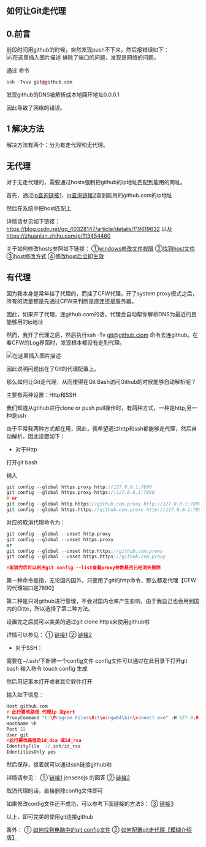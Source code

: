 ## 如何让Git走代理

## 0.前言
前段时间用github的时候，突然发现push不下来，然后报错误如下：
![在这里插入图片描述](https://img-blog.csdnimg.cn/db31b808ba264c08aa1998ad228b5b80.png)
排除了端口的问题，发现是网络的问题。

通过 命令

```cpp
ssh -Tvvv git@github.com
```
发现github的DNS被解析成本地回环地址0.0.0.1

因此导致了网络的错误。

## 1 解决方法
解决方法有两个：分为有走代理和无代理。

## 无代理
对于无走代理的，需要通过hosts强制把github的ip地址匹配到能用的网址。

首先，通过[ip查询链接1](https://www.ipaddress.com/)、[ip查询链接2](https://ping.chinaz.com/github.com)查到能用的github.com的ip地址

然后在系统中把host匹配上

详情请参见如下链接：
https://blog.csdn.net/qq_40328147/article/details/119619632
以及
https://zhuanlan.zhihu.com/p/113454460

关于如何修改hosts参照如下链接：
①[windows修改文件权限](https://blog.csdn.net/u012102536/article/details/90751519)
②[找到host文件](https://jingyan.baidu.com/article/9113f81b49ed2f2b3214c7fa.html)
③[host修改方式](https://blog.csdn.net/qq_37878579/article/details/78314735)
④[修改host后立即生效](https://blog.csdn.net/qq_44868502/article/details/104340163)


## 有代理
因为我本身是常年挂了代理的，而挂了CFW代理，开了system proxy模式之后，所有的流量都是先通过CFW来判断是直连还是服务器。

因此，如果开了代理，连github.com的话，代理会自动帮你解析DNS为最近的且能够用的ip地址

然而，我开了代理之后，然后执行ssh -Tv git@github.ciom 命令去连github。在看CFW的Log界面时，发现根本都没有走到代理。

![在这里插入图片描述](https://img-blog.csdnimg.cn/a6d07440c1e74777a0e517a46f014af0.png)

因此说明问题出在了Git的代理配置上。

那么如何让Git走代理，从而使得在Git Bash访问Github的时候能够自动解析呢？

主要有两种设置：Http和SSH

我们知道从gtihub进行clone or push  pull操作时，有两种方式，一种是http,另一种是ssh

由于平常我两种方式都在用，因此，我希望通过http和ssh都能够走代理，然后自动解析，因此设置如下：

 - 对于Http

打开git bash

输入

```cpp
git config --global https.proxy http://127.0.0.1:7890
git config --global https.proxy https://127.0.0.1:7890
# or
git config --global http.https://github.com.proxy http://127.0.0.1:7890
git config --global https.https://github.com.proxy http://127.0.0.1:7890

```
对应的取消代理命令为：

```cpp
git config --global --unset http.proxy
git config --global --unset https.proxy
or
git config --global --unset http.https://github.com.proxy
git config --global --unset https.https://github.com.proxy

#取消完后可以利用git config --list查看proxy参数是否已经消失删除
```

第一种命令是指，无论国内国外，只要用了git的http命令，那么都走代理【CFW的代理端口是7890】

第二种是只对github进行管理，不会对国内仓库产生影响，由于我自己也会用到国内的Gitte，所以选择了第二种方法。

设置完之后就可以美美的通过git clone https来使用github啦

详情可以参见：
① [链接1](https://www.cnblogs.com/tofengz/p/15013629.html)
② [链接2](https://zhuanlan.zhihu.com/p/113454460)

 - 对于SSH：

需要在~/.ssh/下新建一个config文件
config文件可以通过在此目录下打开git bash 输入命令 touch config 生成

然后用记事本打开或者其它软件打开

输入如下信息：

```cpp
Host github.com
# 此行要改路径 代理ip 及port
ProxyCommand "C:\Program Files\Git\mingw64\bin\connect.exe" -H 127.0.0.1:7890 %h %p
HostName %h
Port 22
User git
#此行要改路径及id_dsa 或id_rsa
IdentityFile  ~/.ssh/id_rsa 
IdentitiesOnly yes
```

然后保存，接着就可以通过ssh链接github啦

详情请参见：
①`[链接1](https://github.com/Fndroid/clash_for_windows_pkg/issues/1563) jensenojs 的回答
② [链接2](https://zhuanlan.zhihu.com/p/113454460) 

取消代理的话，直接删除config文件即可

如果修改config文件还不成功，可以参考下面链接的方法3：
③ [链接3](https://blog.csdn.net/qq_52293358/article/details/124535927)


以上，即可完美的使用git连接github

番外：
① [如何找到电脑中的git config文件](https://zhuanlan.zhihu.com/p/386905287)
② [如何配置git走代理【模糊介绍版】](https://www.jianshu.com/p/739f139cf13c)

